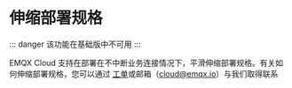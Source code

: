 # 伸缩部署规格

::: danger
该功能在基础版中不可用
:::

EMQX Cloud 支持在部署在不中断业务连接情况下，平滑伸缩部署规格。有关如何伸缩部署规格，您可以通过 [工单](../feature/tickets.md)或邮箱（cloud@emqx.io）与我们取得联系

